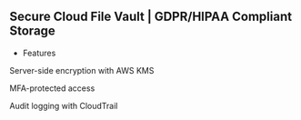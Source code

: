 ## Secure Cloud File Vault | GDPR/HIPAA Compliant Storage

* Features
  
Server-side encryption with AWS KMS

MFA-protected access

Audit logging with CloudTrail


